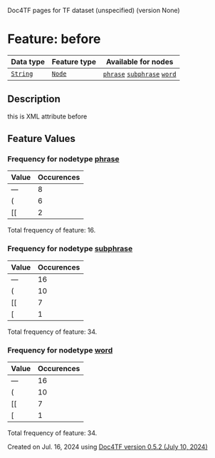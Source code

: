 Doc4TF pages for TF dataset (unspecified) (version None)
# Feature: before
Data type|Feature type|Available for nodes
---|---|---
[`String`](featuresbydatatype.md#string)|[`Node`](featuresbytype.md#node)| [`phrase`](featuresbynodetype.md#phrase)  [`subphrase`](featuresbynodetype.md#subphrase)  [`word`](featuresbynodetype.md#word) 
## Description
this is XML attribute before
## Feature Values
### Frequency for nodetype [phrase](featuresbynodetype.md#phrase)
Value|Occurences
---|---
—|8
(|6
[[|2

Total frequency of feature: 16.
 ### Frequency for nodetype [subphrase](featuresbynodetype.md#subphrase)
Value|Occurences
---|---
—|16
(|10
[[|7
[|1

Total frequency of feature: 34.
 ### Frequency for nodetype [word](featuresbynodetype.md#word)
Value|Occurences
---|---
—|16
(|10
[[|7
[|1

Total frequency of feature: 34.
  

Created on Jul. 16, 2024 using [Doc4TF version 0.5.2 (July 10, 2024)](https://github.com/tonyjurg/Doc4TF/blob/main/CreateFeatureDoc.ipynb) 